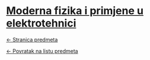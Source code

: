# [Moderna fizika i primjene u elektrotehnici](https://www.github.com/studosi-fer/MFIPUE)
[<- Stranica predmeta](https://www.fer.unizg.hr/predmet/mfpue_a)

[<- Povratak na listu predmeta](https://www.github.com/studosi/FER)